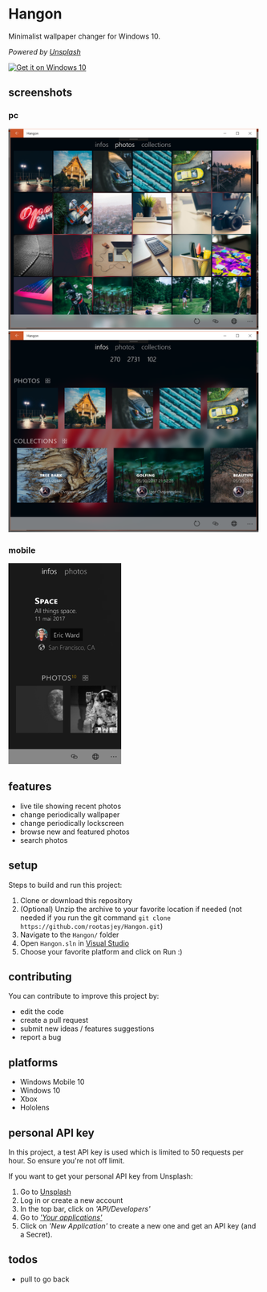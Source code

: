 # Hangon
Minimalist wallpaper changer for Windows 10.

_Powered by [Unsplash](https://unsplash.com)_

<a href="https://www.microsoft.com/store/apps/9PF0GQ81HNDF?ocid=badge"><img width="200" src="https://assets.windowsphone.com/f2f77ec7-9ba9-4850-9ebe-77e366d08adc/English_Get_it_Win_10_InvariantCulture_Default.png" alt="Get it on Windows 10" /></a>


## screenshots

### pc

<img src="./user_photos.png" height="400" alt="hangon app" />

<img src="./user_photos_and_collections.png" height="400" alt="hangon app" />

### mobile

<img src="./mobile_collection.png" height="400" alt="hangon app" />

## features

* live tile showing recent photos
* change periodically wallpaper
* change periodically lockscreen
* browse new and featured photos
* search photos

## setup
Steps to build and run this project:

1. Clone or download this repository
2. (Optional) Unzip the archive to your favorite location if needed (not needed if you run the git command ```git clone https://github.com/rootasjey/Hangon.git```)
3. Navigate to the ```Hangon/``` folder
4. Open ```Hangon.sln``` in [Visual Studio](https://www.visualstudio.com/thank-you-downloading-visual-studio/?sku=Community&rel=15)
5. Choose your favorite platform and click on Run :)

## contributing

You can contribute to improve this project by:

* edit the code
* create a pull request
* submit new ideas / features suggestions
* report a bug

## platforms

* Windows Mobile 10
* Windows 10
* Xbox
* Hololens

## personal API key

In this project, a test API key is used which is limited to 50 requests per hour. So ensure you're not off limit.

If you want to get your personal API key from Unsplash:

1. Go to [Unsplash](https://unsplash.com)
2. Log in or create a new account
3. In the top bar, click on _'API/Developers'_
4. Go to _['Your applications'](https://unsplash.com/oauth/applications)_
5. Click on _'New Application'_ to create a new one and get an API key (and a Secret).

## todos

* pull to go back
